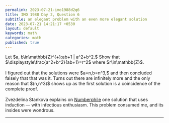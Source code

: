 ```yaml
---
permalink: 2023-07-21-imo1988d2q6
title: IMO 1988 Day 2, Question 6
subtitle: an elegant problem with an even more elegant solution
date: 2023-07-21 14:21:17 +0530
layout: default
keywords: math
categories: math
published: true
---
```


<p> Let $a, b\in\mathbb{Z}^{+}:ab+1 | a^2+b^2.$ Show that
$\displaystyle\frac{a^2+b^2}{ab+1}=r^2$
where $r\in\mathbb{Z}$.<br><br> I figured out that the solutions were $a=n,b=n^3,$
and then concluded falsely that that was it. Turns out there are infinitely more and
the only reason that $(n,n^3)$ shows up as the first solution is a coincidence of
the complete proof.<br><br> Zvezdelina Stankova explains on <a
href="https://www.youtube.com/watch?v=NcaYEaVTA4g">Numberphile</a> one solution
that uses induction — with infectious enthusiasm. This problem consumed me, and its
insides were wondrous.
</p>


---
